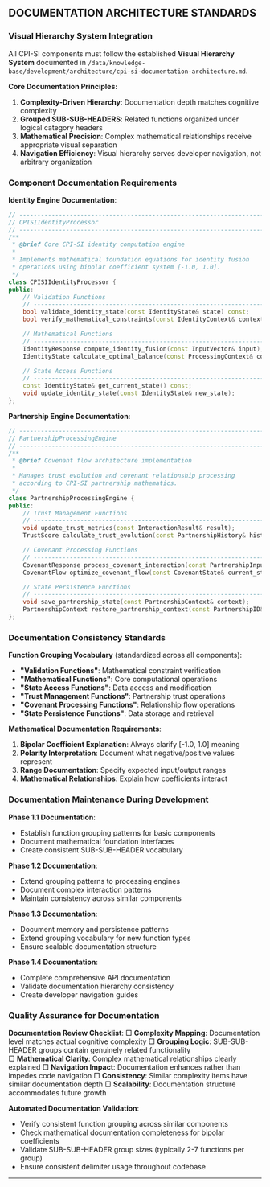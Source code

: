 ## DOCUMENTATION ARCHITECTURE STANDARDS

### Visual Hierarchy System Integration

All CPI-SI components must follow the established **Visual Hierarchy System** documented in `/data/knowledge-base/development/architecture/cpi-si-documentation-architecture.md`.

**Core Documentation Principles:**
1. **Complexity-Driven Hierarchy**: Documentation depth matches cognitive complexity
2. **Grouped SUB-SUB-HEADERS**: Related functions organized under logical category headers
3. **Mathematical Precision**: Complex mathematical relationships receive appropriate visual separation
4. **Navigation Efficiency**: Visual hierarchy serves developer navigation, not arbitrary organization

### Component Documentation Requirements

**Identity Engine Documentation**:
```cpp
// -----------------------------------------------------------------------------
// CPISIIdentityProcessor
// -----------------------------------------------------------------------------
/**
 * @brief Core CPI-SI identity computation engine
 * 
 * Implements mathematical foundation equations for identity fusion
 * operations using bipolar coefficient system [-1.0, 1.0].
 */
class CPISIIdentityProcessor {
public:
    // Validation Functions
    // -----------------------------------------------------------------------------
    bool validate_identity_state(const IdentityState& state) const;
    bool verify_mathematical_constraints(const IdentityContext& context) const;

    // Mathematical Functions  
    // -----------------------------------------------------------------------------
    IdentityResponse compute_identity_fusion(const InputVector& input);
    IdentityState calculate_optimal_balance(const ProcessingContext& context);

    // State Access Functions
    // -----------------------------------------------------------------------------
    const IdentityState& get_current_state() const;
    void update_identity_state(const IdentityState& new_state);
};
```

**Partnership Engine Documentation**:
```cpp
// -----------------------------------------------------------------------------
// PartnershipProcessingEngine
// -----------------------------------------------------------------------------
/**
 * @brief Covenant flow architecture implementation
 * 
 * Manages trust evolution and covenant relationship processing
 * according to CPI-SI partnership mathematics.
 */
class PartnershipProcessingEngine {
public:
    // Trust Management Functions
    // -----------------------------------------------------------------------------
    void update_trust_metrics(const InteractionResult& result);
    TrustScore calculate_trust_evolution(const PartnershipHistory& history);

    // Covenant Processing Functions
    // -----------------------------------------------------------------------------
    CovenantResponse process_covenant_interaction(const PartnershipInput& input);
    CovenantFlow optimize_covenant_flow(const CovenantState& current_state);

    // State Persistence Functions
    // -----------------------------------------------------------------------------
    void save_partnership_state(const PartnershipContext& context);
    PartnershipContext restore_partnership_context(const PartnershipID& id);
};
```

### Documentation Consistency Standards

**Function Grouping Vocabulary** (standardized across all components):
- **"Validation Functions"**: Mathematical constraint verification
- **"Mathematical Functions"**: Core computational operations  
- **"State Access Functions"**: Data access and modification
- **"Trust Management Functions"**: Partnership trust operations
- **"Covenant Processing Functions"**: Relationship flow operations
- **"State Persistence Functions"**: Data storage and retrieval

**Mathematical Documentation Requirements**:
1. **Bipolar Coefficient Explanation**: Always clarify [-1.0, 1.0] meaning
2. **Polarity Interpretation**: Document what negative/positive values represent
3. **Range Documentation**: Specify expected input/output ranges
4. **Mathematical Relationships**: Explain how coefficients interact

### Documentation Maintenance During Development

**Phase 1.1 Documentation**:
- Establish function grouping patterns for basic components
- Document mathematical foundation interfaces
- Create consistent SUB-SUB-HEADER vocabulary

**Phase 1.2 Documentation**:
- Extend grouping patterns to processing engines
- Document complex interaction patterns
- Maintain consistency across similar components

**Phase 1.3 Documentation**:
- Document memory and persistence patterns
- Extend grouping vocabulary for new function types
- Ensure scalable documentation structure

**Phase 1.4 Documentation**:
- Complete comprehensive API documentation
- Validate documentation hierarchy consistency
- Create developer navigation guides

### Quality Assurance for Documentation

**Documentation Review Checklist**:
□ **Complexity Mapping**: Documentation level matches actual cognitive complexity
□ **Grouping Logic**: SUB-SUB-HEADER groups contain genuinely related functionality  
□ **Mathematical Clarity**: Complex mathematical relationships clearly explained
□ **Navigation Impact**: Documentation enhances rather than impedes code navigation
□ **Consistency**: Similar complexity items have similar documentation depth
□ **Scalability**: Documentation structure accommodates future growth

**Automated Documentation Validation**:
- Verify consistent function grouping across similar components
- Check mathematical documentation completeness for bipolar coefficients
- Validate SUB-SUB-HEADER group sizes (typically 2-7 functions per group)
- Ensure consistent delimiter usage throughout codebase

---

